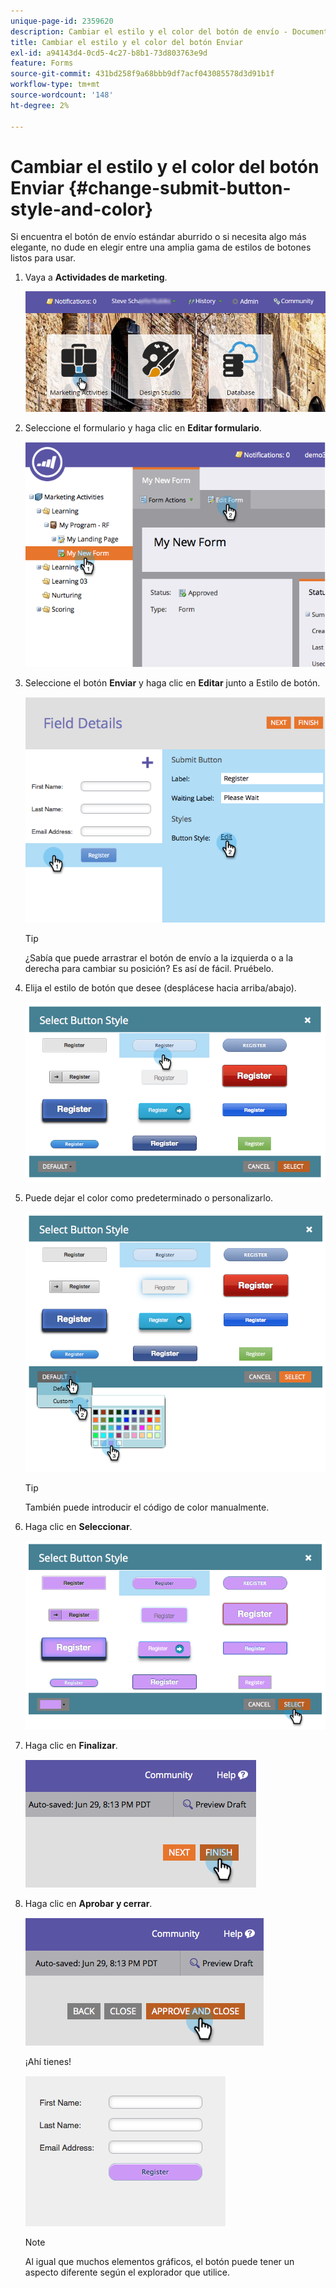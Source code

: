 ```yaml
---
unique-page-id: 2359620
description: Cambiar el estilo y el color del botón de envío - Documentos de Marketo - Documentación del producto
title: Cambiar el estilo y el color del botón Enviar
exl-id: a94143d4-0cd5-4c27-b8b1-73d803763e9d
feature: Forms
source-git-commit: 431bd258f9a68bbb9df7acf043085578d3d91b1f
workflow-type: tm+mt
source-wordcount: '148'
ht-degree: 2%

---
```


# Cambiar el estilo y el color del botón Enviar {#change-submit-button-style-and-color}

Si encuentra el botón de envío estándar aburrido o si necesita algo más elegante, no dude en elegir entre una amplia gama de estilos de botones listos para usar.

1. Vaya a **Actividades de marketing**.

   ![](assets/login-marketing-activities-3.png)

1. Seleccione el formulario y haga clic en **Editar formulario**.

   ![](assets/image2014-9-15-16-3a54-3a36.png)

1. Seleccione el botón **Enviar** y haga clic en **Editar** junto a Estilo de botón.

   ![](assets/image2014-9-15-16-3a54-3a56.png)

   >[!TIP]
   >
   >¿Sabía que puede arrastrar el botón de envío a la izquierda o a la derecha para cambiar su posición? Es así de fácil. Pruébelo.

1. Elija el estilo de botón que desee (desplácese hacia arriba/abajo).

   ![](assets/image2014-9-15-16-3a55-3a30.png)

1. Puede dejar el color como predeterminado o personalizarlo.

   ![](assets/image2014-9-15-16-3a56-3a0.png)

   >[!TIP]
   >
   >También puede introducir el código de color manualmente.

1. Haga clic en **Seleccionar**.

   ![](assets/image2014-9-15-16-3a56-3a37.png)

1. Haga clic en **Finalizar**.

   ![](assets/image2014-9-15-16-3a56-3a52.png)

1. Haga clic en **Aprobar y cerrar**.

   ![](assets/image2014-9-15-16-3a57-3a10.png)

   ¡Ahí tienes!

   ![](assets/image2014-9-15-16-3a57-3a17.png)

   >[!NOTE]
   >
   >Al igual que muchos elementos gráficos, el botón puede tener un aspecto diferente según el explorador que utilice.
